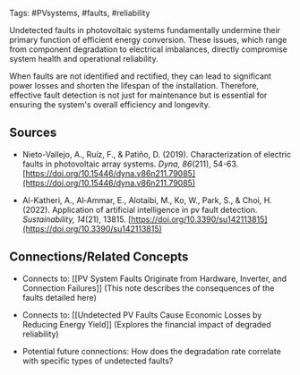 Tags: #PVsystems, #faults, #reliability

Undetected faults in photovoltaic systems fundamentally undermine their primary function of efficient energy conversion. 
These issues, which range from component degradation to electrical imbalances, directly compromise system health and operational reliability.

When faults are not identified and rectified, they can lead to significant power losses and shorten the lifespan of the installation. 
Therefore, effective fault detection is not just for maintenance but is essential for ensuring the system's overall efficiency and longevity.

## Sources

- Nieto-Vallejo, A., Ruíz, F., & Patiño, D. (2019). Characterization of electric faults in photovoltaic array systems. _Dyna, 86_(211), 54-63. [https://doi.org/10.15446/dyna.v86n211.79085](https://doi.org/10.15446/dyna.v86n211.79085)
    
- Al-Katheri, A., Al‐Ammar, E., Alotaibi, M., Ko, W., Park, S., & Choi, H. (2022). Application of artificial intelligence in pv fault detection. _Sustainability, 14_(21), 13815. [https://doi.org/10.3390/su142113815](https://doi.org/10.3390/su142113815)
    

## Connections/Related Concepts

- Connects to: [[PV System Faults Originate from Hardware, Inverter, and Connection Failures]] (This note describes the consequences of the faults detailed here)
    
- Connects to: [[Undetected PV Faults Cause Economic Losses by Reducing Energy Yield]] (Explores the financial impact of degraded reliability)
    
- Potential future connections: How does the degradation rate correlate with specific types of undetected faults?
